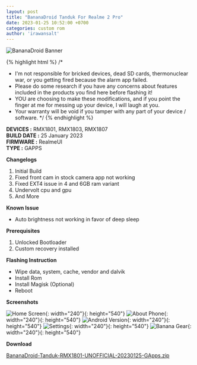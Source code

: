 ```yaml
---
layout: post
title: "BananaDroid Tanduk For Realme 2 Pro"
date: 2023-01-25 10:52:00 +0700
categories: custom rom
author: 'irawansalt'
---
```

![BananaDroid Banner](/assets/images/banner/banana-13-jan.jpg)

{% highlight html %}
/*
 * I'm not responsible for bricked devices, dead SD cards, thermonuclear war, or you getting fired because the alarm app failed. 
 * Please do some research if you have any concerns about features included in the products you find here before flashing it! 
 * YOU are choosing to make these modifications, and if you point the finger at me for messing up your device, I will laugh at you. 
 * Your warranty will be void if you tamper with any part of your device / software.
 */
{% endhighlight %}

**DEVICES :** RMX1801, RMX1803, RMX1807<br>
**BUILD DATE :** 25 January 2023<br>
**FIRMWARE :** RealmeUI<br>
**TYPE :** GAPPS

**Changelogs**
<ol>
    <li>Initial Build</li>
    <li>Fixed front cam in stock camera app not working</li>
    <li>Fixed EXT4 issue in 4 and 6GB ram variant</li>
    <li>Undervolt cpu and gpu</li>
    <li>And More</li>
</ol>

**Known Issue**
<ul>
    <li>Auto brightness not working in favor of deep sleep</li>
</ul>

**Prerequisites**
<ol>
    <li>Unlocked Bootloader</li>
    <li>Custom recovery installed</li>
</ol>

**Flashing Instruction**
<ul>
    <li>Wipe data, system, cache, vendor and dalvik</li>
    <li>Install Rom</li>
    <li>Install Magisk (Optional)</li>
    <li>Reboot</li>
</ul>

**Screenshots**

![Home Screen](/assets/images/screenshots/2023/January/25/banana_rmx1801_1.jpg){: width="240"}{: height="540"}
![About Phone](/assets/images/screenshots/2023/January/25/banana_rmx1801_2.jpg){: width="240"}{: height="540"}
![Android Version](/assets/images/screenshots/2023/January/25/banana_rmx1801_3.jpg){: width="240"}{: height="540"}
![Settings](/assets/images/screenshots/2023/January/25/banana_rmx1801_4.jpg){: width="240"}{: height="540"}
![Banana Gear](/assets/images/screenshots/2023/January/25/banana_rmx1801_5.jpg){: width="240"}{: height="540"}


**Download**

[BananaDroid-Tanduk-RMX1801-UNOFFICIAL-20230125-GApps.zip][rom-links]


[rom-links]: https://khaddavi.net/BsTpzx
